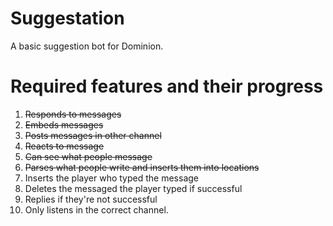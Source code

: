 # Suggestation
A basic suggestion bot for Dominion.

# Required features and their progress

1. ~~Responds to messages~~
2. ~~Embeds messages~~
3. ~~Posts messages in other channel~~
4. ~~Reacts to message~~
5. ~~Can see what people message~~
6. ~~Parses what people write and inserts them into locations~~
7. Inserts the player who typed the message
8. Deletes the messaged the player typed if successful
9. Replies if they're not successful
10. Only listens in the correct channel.
